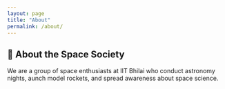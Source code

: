 ```yaml
---
layout: page
title: "About"
permalink: /about/
---
```


## 🌌 About the Space Society

We are a group of space enthusiasts at IIT Bhilai who conduct astronomy nights, aunch model rockets, and spread awareness about space science.

